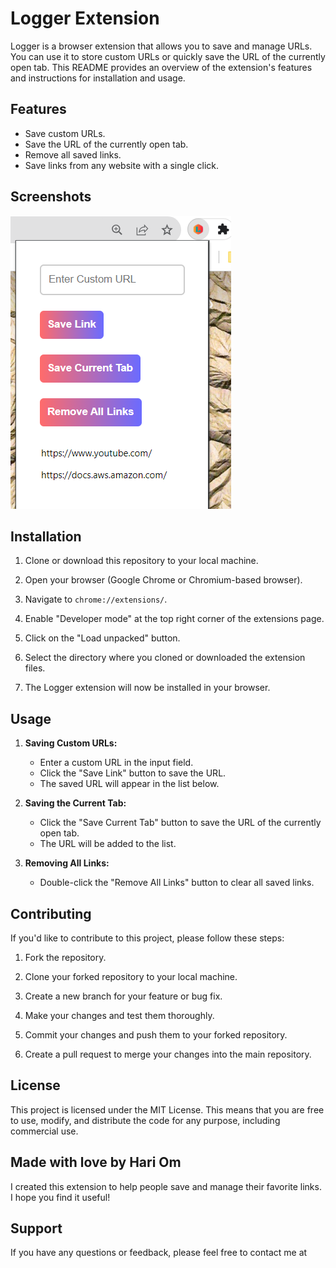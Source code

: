 # Logger Extension

Logger is a browser extension that allows you to save and manage URLs. You can use it to store custom URLs or quickly save the URL of the currently open tab. This README provides an overview of the extension's features and instructions for installation and usage.

## Features

- Save custom URLs.
- Save the URL of the currently open tab.
- Remove all saved links.
- Save links from any website with a single click.

## Screenshots
![Logger extension](Logger-ss.png)

## Installation

1. Clone or download this repository to your local machine.

2. Open your browser (Google Chrome or Chromium-based browser).

3. Navigate to `chrome://extensions/`.

4. Enable "Developer mode" at the top right corner of the extensions page.

5. Click on the "Load unpacked" button.

6. Select the directory where you cloned or downloaded the extension files.

7. The Logger extension will now be installed in your browser.

## Usage

1. **Saving Custom URLs:**
   - Enter a custom URL in the input field.
   - Click the "Save Link" button to save the URL.
   - The saved URL will appear in the list below.

2. **Saving the Current Tab:**
   - Click the "Save Current Tab" button to save the URL of the currently open tab.
   - The URL will be added to the list.

3. **Removing All Links:**
   - Double-click the "Remove All Links" button to clear all saved links.

## Contributing

If you'd like to contribute to this project, please follow these steps:

1. Fork the repository.

2. Clone your forked repository to your local machine.

3. Create a new branch for your feature or bug fix.

4. Make your changes and test them thoroughly.

5. Commit your changes and push them to your forked repository.

6. Create a pull request to merge your changes into the main repository.

## License

This project is licensed under the MIT License. This means that you are free to use, modify, and distribute the code for any purpose, including commercial use.

## Made with love by Hari Om

I created this extension to help people save and manage their favorite links. I hope you find it useful!

## Support

If you have any questions or feedback, please feel free to contact me at
